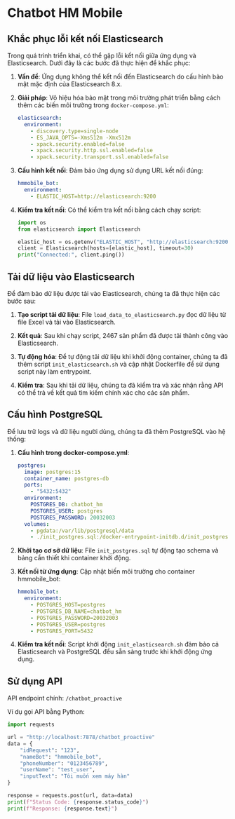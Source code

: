 # Chatbot HM Mobile

## Khắc phục lỗi kết nối Elasticsearch

Trong quá trình triển khai, có thể gặp lỗi kết nối giữa ứng dụng và Elasticsearch. Dưới đây là các bước đã thực hiện để khắc phục:

1. **Vấn đề**: Ứng dụng không thể kết nối đến Elasticsearch do cấu hình bảo mật mặc định của Elasticsearch 8.x.

2. **Giải pháp**: Vô hiệu hóa bảo mật trong môi trường phát triển bằng cách thêm các biến môi trường trong `docker-compose.yml`:
   ```yaml
   elasticsearch:
     environment:
       - discovery.type=single-node
       - ES_JAVA_OPTS=-Xms512m -Xmx512m
       - xpack.security.enabled=false
       - xpack.security.http.ssl.enabled=false
       - xpack.security.transport.ssl.enabled=false
   ```

3. **Cấu hình kết nối**: Đảm bảo ứng dụng sử dụng URL kết nối đúng:
   ```yaml
   hmmobile_bot:
     environment:
       - ELASTIC_HOST=http://elasticsearch:9200
   ```

4. **Kiểm tra kết nối**: Có thể kiểm tra kết nối bằng cách chạy script:
   ```python
   import os
   from elasticsearch import Elasticsearch
   
   elastic_host = os.getenv("ELASTIC_HOST", "http://elasticsearch:9200")
   client = Elasticsearch(hosts=[elastic_host], timeout=30)
   print("Connected:", client.ping())
   ```

## Tải dữ liệu vào Elasticsearch

Để đảm bảo dữ liệu được tải vào Elasticsearch, chúng ta đã thực hiện các bước sau:

1. **Tạo script tải dữ liệu**: File `load_data_to_elasticsearch.py` đọc dữ liệu từ file Excel và tải vào Elasticsearch.

2. **Kết quả**: Sau khi chạy script, 2467 sản phẩm đã được tải thành công vào Elasticsearch.

3. **Tự động hóa**: Để tự động tải dữ liệu khi khởi động container, chúng ta đã thêm script `init_elasticsearch.sh` và cập nhật Dockerfile để sử dụng script này làm entrypoint.

4. **Kiểm tra**: Sau khi tải dữ liệu, chúng ta đã kiểm tra và xác nhận rằng API có thể trả về kết quả tìm kiếm chính xác cho các sản phẩm.

## Cấu hình PostgreSQL

Để lưu trữ logs và dữ liệu người dùng, chúng ta đã thêm PostgreSQL vào hệ thống:

1. **Cấu hình trong docker-compose.yml**:
   ```yaml
   postgres:
     image: postgres:15
     container_name: postgres-db
     ports:
       - "5432:5432"
     environment:
       POSTGRES_DB: chatbot_hm
       POSTGRES_USER: postgres
       POSTGRES_PASSWORD: 20032003
     volumes:
       - pgdata:/var/lib/postgresql/data
       - ./init_postgres.sql:/docker-entrypoint-initdb.d/init_postgres.sql
   ```

2. **Khởi tạo cơ sở dữ liệu**: File `init_postgres.sql` tự động tạo schema và bảng cần thiết khi container khởi động.

3. **Kết nối từ ứng dụng**: Cập nhật biến môi trường cho container hmmobile_bot:
   ```yaml
   hmmobile_bot:
     environment:
       - POSTGRES_HOST=postgres
       - POSTGRES_DB_NAME=chatbot_hm
       - POSTGRES_PASSWORD=20032003
       - POSTGRES_USER=postgres
       - POSTGRES_PORT=5432
   ```

4. **Kiểm tra kết nối**: Script khởi động `init_elasticsearch.sh` đảm bảo cả Elasticsearch và PostgreSQL đều sẵn sàng trước khi khởi động ứng dụng.

## Sử dụng API

API endpoint chính: `/chatbot_proactive`

Ví dụ gọi API bằng Python:
```python
import requests

url = "http://localhost:7878/chatbot_proactive"
data = {
    "idRequest": "123",
    "nameBot": "hmmobile_bot",
    "phoneNumber": "0123456789",
    "userName": "test_user",
    "inputText": "Tôi muốn xem máy hàn"
}

response = requests.post(url, data=data)
print(f"Status Code: {response.status_code}")
print(f"Response: {response.text}")
```